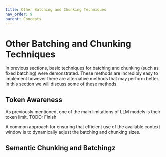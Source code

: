 ```yaml
---
title: Other Batching and Chunking Techniques
nav_order: 9
parent: Concepts
---
```


# Other Batching and Chunking Techniques

In previous sections, basic techniques for batching and chunking (such as fixed batching) were demonstrated. These methods are incredibly easy to implement however there are alternative methods that may perform better. In this section we will discuss some of these methods.

## Token Awareness

As previously mentioned, one of the main limitations of LLM models is their token limit. TODO: Finish

A common approach for ensuring that efficient use of the available context window is to dynamically adjust the batching and chunking sizes. 

## Semantic Chunking and Batchingz